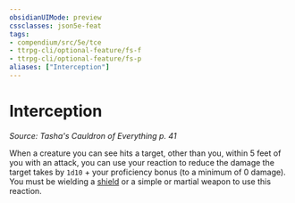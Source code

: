 ```yaml
---
obsidianUIMode: preview
cssclasses: json5e-feat
tags:
- compendium/src/5e/tce
- ttrpg-cli/optional-feature/fs-f
- ttrpg-cli/optional-feature/fs-p
aliases: ["Interception"]
---
```

# Interception
*Source: Tasha's Cauldron of Everything p. 41*  

When a creature you can see hits a target, other than you, within 5 feet of you with an attack, you can use your reaction to reduce the damage the target takes by `1d10` + your proficiency bonus (to a minimum of 0 damage). You must be wielding a [shield](/3-Mechanics/CLI/items/shield.md) or a simple or martial weapon to use this reaction.